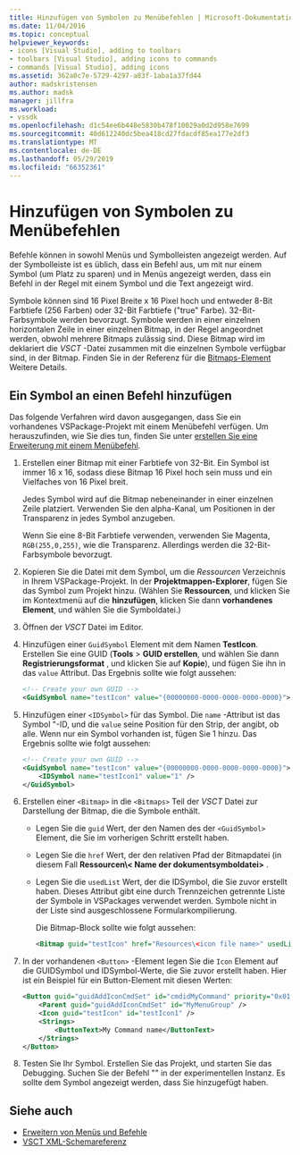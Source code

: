 ```yaml
---
title: Hinzufügen von Symbolen zu Menübefehlen | Microsoft-Dokumentation
ms.date: 11/04/2016
ms.topic: conceptual
helpviewer_keywords:
- icons [Visual Studio], adding to toolbars
- toolbars [Visual Studio], adding icons to commands
- commands [Visual Studio], adding icons
ms.assetid: 362a0c7e-5729-4297-a83f-1aba1a37fd44
author: madskristensen
ms.author: madsk
manager: jillfra
ms.workload:
- vssdk
ms.openlocfilehash: d1c54ee6b448e5830b478f10029a0d2d958e7699
ms.sourcegitcommit: 40d612240dc5bea418cd27fdacdf85ea177e2df3
ms.translationtype: MT
ms.contentlocale: de-DE
ms.lasthandoff: 05/29/2019
ms.locfileid: "66352361"
---
```

# <a name="add-icons-to-menu-commands"></a>Hinzufügen von Symbolen zu Menübefehlen
Befehle können in sowohl Menüs und Symbolleisten angezeigt werden. Auf der Symbolleiste ist es üblich, dass ein Befehl aus, um mit nur einem Symbol (um Platz zu sparen) und in Menüs angezeigt werden, dass ein Befehl in der Regel mit einem Symbol und die Text angezeigt wird.

 Symbole können sind 16 Pixel Breite x 16 Pixel hoch und entweder 8-Bit Farbtiefe (256 Farben) oder 32-Bit Farbtiefe ("true" Farbe). 32-Bit-Farbsymbole werden bevorzugt. Symbole werden in einer einzelnen horizontalen Zeile in einer einzelnen Bitmap, in der Regel angeordnet werden, obwohl mehrere Bitmaps zulässig sind. Diese Bitmap wird im deklariert die *VSCT* -Datei zusammen mit die einzelnen Symbole verfügbar sind, in der Bitmap. Finden Sie in der Referenz für die [Bitmaps-Element](../extensibility/bitmaps-element.md) Weitere Details.

## <a name="add-an-icon-to-a-command"></a>Ein Symbol an einen Befehl hinzufügen
 Das folgende Verfahren wird davon ausgegangen, dass Sie ein vorhandenes VSPackage-Projekt mit einem Menübefehl verfügen. Um herauszufinden, wie Sie dies tun, finden Sie unter [erstellen Sie eine Erweiterung mit einem Menübefehl](../extensibility/creating-an-extension-with-a-menu-command.md).

1. Erstellen einer Bitmap mit einer Farbtiefe von 32-Bit. Ein Symbol ist immer 16 x 16, sodass diese Bitmap 16 Pixel hoch sein muss und ein Vielfaches von 16 Pixel breit.

     Jedes Symbol wird auf die Bitmap nebeneinander in einer einzelnen Zeile platziert. Verwenden Sie den alpha-Kanal, um Positionen in der Transparenz in jedes Symbol anzugeben.

     Wenn Sie eine 8-Bit Farbtiefe verwenden, verwenden Sie Magenta, `RGB(255,0,255)`, wie die Transparenz. Allerdings werden die 32-Bit-Farbsymbole bevorzugt.

2. Kopieren Sie die Datei mit dem Symbol, um die *Ressourcen* Verzeichnis in Ihrem VSPackage-Projekt. In der **Projektmappen-Explorer**, fügen Sie das Symbol zum Projekt hinzu. (Wählen Sie **Ressourcen**, und klicken Sie im Kontextmenü auf die **hinzufügen**, klicken Sie dann **vorhandenes Element**, und wählen Sie die Symboldatei.)

3. Öffnen der *VSCT* Datei im Editor.

4. Hinzufügen einer `GuidSymbol` Element mit dem Namen **TestIcon**. Erstellen Sie eine GUID (**Tools** > **GUID erstellen**, und wählen Sie dann **Registrierungsformat** , und klicken Sie auf **Kopie**), und fügen Sie ihn in das `value` Attribut. Das Ergebnis sollte wie folgt aussehen:

    ```xml
    <!-- Create your own GUID -->
    <GuidSymbol name="testIcon" value="{00000000-0000-0000-0000-0000}">
    ```

5. Hinzufügen einer `<IDSymbol>` für das Symbol. Die `name` -Attribut ist das Symbol "-ID, und die `value` seine Position für den Strip, der angibt, ob alle. Wenn nur ein Symbol vorhanden ist, fügen Sie 1 hinzu. Das Ergebnis sollte wie folgt aussehen:

    ```xml
    <!-- Create your own GUID -->
    <GuidSymbol name="testIcon" value="{00000000-0000-0000-0000-0000}">
        <IDSymbol name="testIcon1" value="1" />
    </GuidSymbol>
    ```

6. Erstellen einer `<Bitmap>` in die `<Bitmaps>` Teil der *VSCT* Datei zur Darstellung der Bitmap, die die Symbole enthält.

    - Legen Sie die `guid` Wert, der den Namen des der `<GuidSymbol>` Element, die Sie im vorherigen Schritt erstellt haben.

    - Legen Sie die `href` Wert, der den relativen Pfad der Bitmapdatei (in diesem Fall **Ressourcen\\< Name der dokumentsymboldatei\>** .

    - Legen Sie die `usedList` Wert, der die IDSymbol, die Sie zuvor erstellt haben. Dieses Attribut gibt eine durch Trennzeichen getrennte Liste der Symbole in VSPackages verwendet werden. Symbole nicht in der Liste sind ausgeschlossene Formularkompilierung.

         Die Bitmap-Block sollte wie folgt aussehen:

        ```xml
        <Bitmap guid="testIcon" href="Resources\<icon file name>" usedList="testIcon1"/>
        ```

7. In der vorhandenen `<Button>` -Element legen Sie die `Icon` Element auf die GUIDSymbol und IDSymbol-Werte, die Sie zuvor erstellt haben. Hier ist ein Beispiel für ein Button-Element mit diesen Werten:

    ```xml
    <Button guid="guidAddIconCmdSet" id="cmdidMyCommand" priority="0x0100" type="Button">
        <Parent guid="guidAddIconCmdSet" id="MyMenuGroup" />
        <Icon guid="testIcon" id="testIcon1" />
        <Strings>
            <ButtonText>My Command name</ButtonText>
        </Strings>
    </Button>
    ```

8. Testen Sie Ihr Symbol. Erstellen Sie das Projekt, und starten Sie das Debugging. Suchen Sie der Befehl "" in der experimentellen Instanz. Es sollte dem Symbol angezeigt werden, dass Sie hinzugefügt haben.

## <a name="see-also"></a>Siehe auch
- [Erweitern von Menüs und Befehle](../extensibility/extending-menus-and-commands.md)
- [VSCT XML-Schemareferenz](../extensibility/vsct-xml-schema-reference.md)
